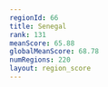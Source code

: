 ```yaml
---
regionId: 66
title: Senegal
rank: 131
meanScore: 65.88
globalMeanScore: 68.78
numRegions: 220
layout: region_score
---
```


